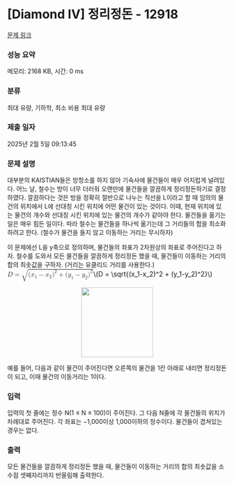 # [Diamond IV] 정리정돈 - 12918 

[문제 링크](https://www.acmicpc.net/problem/12918) 

### 성능 요약

메모리: 2168 KB, 시간: 0 ms

### 분류

최대 유량, 기하학, 최소 비용 최대 유량

### 제출 일자

2025년 2월 5일 09:13:45

### 문제 설명

<p>대부분의 KAISTIAN들은 방청소를 하지 않아 기숙사에 물건들이 매우 어지럽게 널려있다. 어느 날, 철수는 방이 너무 더러워 오랜만에 물건들을 깔끔하게 정리정돈하기로 결정하였다. 깔끔하다는 것은 방을 정확히 절반으로 나누는 직선을 L이라고 할 때 임의의 물건의 위치에서 L에 선대칭 시킨 위치에 어떤 물건이 있는 것이다. 이때, 현재 위치에 있는 물건의 개수와 선대칭 시킨 위치에 있는 물건의 개수가 같아야 한다. 물건들을 옮기는 일은 매우 힘든 일이다. 따라 철수는 물건들을 하나씩 옮기는데 그 거리들의 합을 최소화 하려고 한다. (철수가 물건을 들지 않고 이동하는 거리는 무시하자)</p>

<p>이 문제에선 L을 y축으로 정의하며, 물건들의 좌표가 2차원상의 좌표로 주어진다고 하자. 철수를 도와서 모든 물건들을 깔끔하게 정리정돈 했을 때, 물건들이 이동하는 거리의 합의 최솟값을 구하자. (거리는 유클리드 거리를 사용한다.) <mjx-container class="MathJax" jax="CHTML" style="font-size: 109%; position: relative;"><mjx-math class="MJX-TEX" aria-hidden="true"><mjx-mi class="mjx-i"><mjx-c class="mjx-c1D437 TEX-I"></mjx-c></mjx-mi><mjx-mo class="mjx-n" space="4"><mjx-c class="mjx-c3D"></mjx-c></mjx-mo><mjx-msqrt space="4"><mjx-sqrt><mjx-surd><mjx-mo class="mjx-sop"><mjx-c class="mjx-c221A TEX-S1"></mjx-c></mjx-mo></mjx-surd><mjx-box style="padding-top: 0.103em;"><mjx-mo class="mjx-n"><mjx-c class="mjx-c28"></mjx-c></mjx-mo><mjx-msub><mjx-mi class="mjx-i"><mjx-c class="mjx-c1D465 TEX-I"></mjx-c></mjx-mi><mjx-script style="vertical-align: -0.15em;"><mjx-mn class="mjx-n" size="s"><mjx-c class="mjx-c31"></mjx-c></mjx-mn></mjx-script></mjx-msub><mjx-mo class="mjx-n" space="3"><mjx-c class="mjx-c2212"></mjx-c></mjx-mo><mjx-msub space="3"><mjx-mi class="mjx-i"><mjx-c class="mjx-c1D465 TEX-I"></mjx-c></mjx-mi><mjx-script style="vertical-align: -0.15em;"><mjx-mn class="mjx-n" size="s"><mjx-c class="mjx-c32"></mjx-c></mjx-mn></mjx-script></mjx-msub><mjx-msup><mjx-mo class="mjx-n"><mjx-c class="mjx-c29"></mjx-c></mjx-mo><mjx-script style="vertical-align: 0.289em;"><mjx-mn class="mjx-n" size="s"><mjx-c class="mjx-c32"></mjx-c></mjx-mn></mjx-script></mjx-msup><mjx-mo class="mjx-n" space="3"><mjx-c class="mjx-c2B"></mjx-c></mjx-mo><mjx-mo class="mjx-n" space="3"><mjx-c class="mjx-c28"></mjx-c></mjx-mo><mjx-msub><mjx-mi class="mjx-i"><mjx-c class="mjx-c1D466 TEX-I"></mjx-c></mjx-mi><mjx-script style="vertical-align: -0.15em;"><mjx-mn class="mjx-n" size="s"><mjx-c class="mjx-c31"></mjx-c></mjx-mn></mjx-script></mjx-msub><mjx-mo class="mjx-n" space="3"><mjx-c class="mjx-c2212"></mjx-c></mjx-mo><mjx-msub space="3"><mjx-mi class="mjx-i"><mjx-c class="mjx-c1D466 TEX-I"></mjx-c></mjx-mi><mjx-script style="vertical-align: -0.15em;"><mjx-mn class="mjx-n" size="s"><mjx-c class="mjx-c32"></mjx-c></mjx-mn></mjx-script></mjx-msub><mjx-msup><mjx-mo class="mjx-n"><mjx-c class="mjx-c29"></mjx-c></mjx-mo><mjx-script style="vertical-align: 0.289em;"><mjx-mn class="mjx-n" size="s"><mjx-c class="mjx-c32"></mjx-c></mjx-mn></mjx-script></mjx-msup></mjx-box></mjx-sqrt></mjx-msqrt></mjx-math><mjx-assistive-mml unselectable="on" display="inline"><math xmlns="http://www.w3.org/1998/Math/MathML"><mi>D</mi><mo>=</mo><msqrt><mo stretchy="false">(</mo><msub><mi>x</mi><mn>1</mn></msub><mo>−</mo><msub><mi>x</mi><mn>2</mn></msub><msup><mo stretchy="false">)</mo><mn>2</mn></msup><mo>+</mo><mo stretchy="false">(</mo><msub><mi>y</mi><mn>1</mn></msub><mo>−</mo><msub><mi>y</mi><mn>2</mn></msub><msup><mo stretchy="false">)</mo><mn>2</mn></msup></msqrt></math></mjx-assistive-mml><span aria-hidden="true" class="no-mathjax mjx-copytext">\(D = \sqrt{(x_1-x_2)^2 + (y_1-y_2)^2}\)</span> </mjx-container></p>

<p style="text-align: center;"><img alt="" src="https://onlinejudgeimages.s3-ap-northeast-1.amazonaws.com/problem/12918/1.png" style="height:160px; width:165px"></p>

<p>예를 들어, 다음과 같이 물건이 주어진다면 오른쪽의 물건을 1칸 아래로 내리면 정리정돈이 되고, 이때 물건의 이동거리는 1이다.</p>

### 입력 

 <p>입력의 첫 줄에는 정수 N(1 ≤ N ≤ 100)이 주어진다. 그 다음 N줄에 각 물건들의 위치가 차례대로 주어진다. 각 좌표는 −1,000이상 1,000이하의 정수이다. 물건들이 겹쳐있는 경우는 없다.</p>

### 출력 

 <p>모든 물건들을 깔끔하게 정리정돈 했을 때, 물건들이 이동하는 거리의 합의 최솟값을 소수점 셋째자리까지 반올림해 출력한다.</p>

